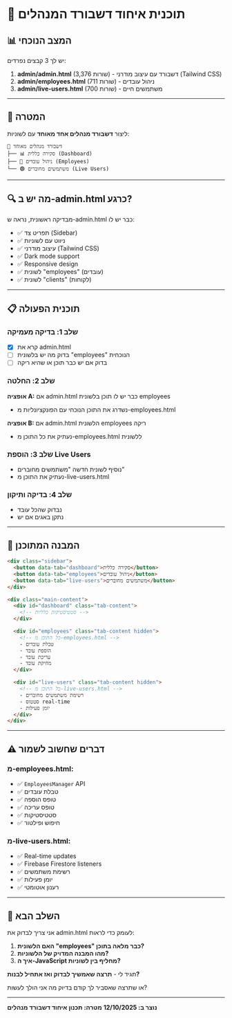 # 🎯 תוכנית איחוד דשבורד המנהלים

## 📊 המצב הנוכחי

יש לך 3 קבצים נפרדים:

1. **admin/admin.html** (3,376 שורות) - דשבורד עם עיצוב מודרני (Tailwind CSS)
2. **admin/employees.html** (711 שורות) - ניהול עובדים
3. **admin/live-users.html** (700 שורות) - משתמשים חיים

---

## 🎯 המטרה

ליצור **דשבורד מנהלים אחד מאוחד** עם לשוניות:

```
📱 דשבורד מנהלים מאוחד
├── 📊 סקירה כללית (Dashboard)
├── 👥 ניהול עובדים (Employees)
└── 🟢 משתמשים מחוברים (Live Users)
```

---

## 🔍 מה יש ב-admin.html כרגע?

מבדיקה ראשונית, נראה ש-admin.html כבר יש לו:
- ✅ תפריט צד (Sidebar)
- ✅ ניווט עם לשוניות
- ✅ עיצוב מודרני (Tailwind CSS)
- ✅ Dark mode support
- ✅ Responsive design
- ✅ לשונית "employees" (עובדים)
- ✅ לשונית "clients" (לקוחות)

---

## 📋 תוכנית הפעולה

### שלב 1: בדיקה מעמיקה
- [x] קרא את admin.html
- [ ] בדוק מה יש בלשונית "employees" הנוכחית
- [ ] בדוק אם יש כבר תוכן או שהיא ריקה

### שלב 2: החלטה
**אופציה A:** אם admin.html כבר יש לו תוכן בלשונית employees
- נשדרג את התוכן הנוכחי עם הפונקציונליות מ-employees.html

**אופציה B:** אם admin.html הלשונית employees ריקה
- נעתיק את כל התוכן מ-employees.html ללשונית

### שלב 3: הוספת Live Users
- נוסיף לשונית חדשה "משתמשים מחוברים"
- נעתיק את התוכן מ-live-users.html

### שלב 4: בדיקה ותיקון
- נבדוק שהכל עובד
- נתקן באגים אם יש

---

## 🎨 המבנה המתוכנן

```html
<div class="sidebar">
  <button data-tab="dashboard">סקירה כללית</button>
  <button data-tab="employees">ניהול עובדים</button>
  <button data-tab="live-users">משתמשים מחוברים</button>
</div>

<div class="main-content">
  <div id="dashboard" class="tab-content">
    <!-- סטטיסטיקות כלליות -->
  </div>

  <div id="employees" class="tab-content hidden">
    <!-- כל התוכן מ-employees.html -->
    - טבלת עובדים
    - הוספת עובד
    - עריכת עובד
    - מחיקת עובד
  </div>

  <div id="live-users" class="tab-content hidden">
    <!-- כל התוכן מ-live-users.html -->
    - רשימת משתמשים מחוברים
    - סטטוס real-time
    - יומן פעילות
  </div>
</div>
```

---

## ⚠️ דברים שחשוב לשמור

### מ-employees.html:
- ✅ `EmployeesManager` API
- ✅ טבלת עובדים
- ✅ טופס הוספה
- ✅ טופס עריכה
- ✅ סטטיסטיקות
- ✅ חיפוש ופילטור

### מ-live-users.html:
- ✅ Real-time updates
- ✅ Firebase Firestore listeners
- ✅ רשימת משתמשים
- ✅ יומן פעילות
- ✅ רענון אוטומטי

---

## 🚀 השלב הבא

אני צריך לבדוק את admin.html לעומק כדי לראות:

1. **האם הלשונית "employees" כבר מלאה בתוכן?**
2. **מהו המבנה המדויק של הלשוניות?**
3. **איך ה-JavaScript מחליף בין לשוניות?**

תגיד לי - **תרצה שאמשיך לבדוק ואז אתחיל לבנות?**

או שתרצה שאסביר לך קודם בדיוק מה אני הולך לעשות?

---

**נוצר ב: 12/10/2025**
**מטרה: תכנון איחוד דשבורד מנהלים**
